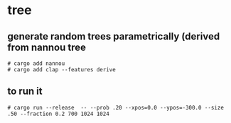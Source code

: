 # tree

## generate random trees parametrically (derived from nannou tree

```
# cargo add nannou
# cargo add clap --features derive
```

## to run it


```
# cargo run --release  -- --prob .20 --xpos=0.0 --ypos=-300.0 --size .50 --fraction 0.2 700 1024 1024
```


